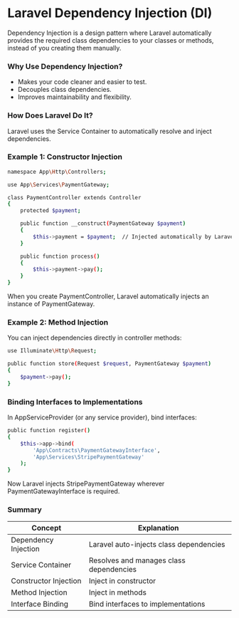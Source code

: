 

# Laravel Dependency Injection (DI)
Dependency Injection is a design pattern where Laravel automatically provides the required class dependencies to your classes or methods, instead of you creating them manually.

### Why Use Dependency Injection?

* Makes your code cleaner and easier to test.
* Decouples class dependencies.
* Improves maintainability and flexibility.

### How Does Laravel Do It?
Laravel uses the Service Container to automatically resolve and inject dependencies.

### Example 1: Constructor Injection
```bash
namespace App\Http\Controllers;

use App\Services\PaymentGateway;

class PaymentController extends Controller
{
    protected $payment;

    public function __construct(PaymentGateway $payment)
    {
        $this->payment = $payment;  // Injected automatically by Laravel
    }

    public function process()
    {
        $this->payment->pay();
    }
}

```
When you create PaymentController, Laravel automatically injects an instance of PaymentGateway.


### Example 2: Method Injection
You can inject dependencies directly in controller methods:

```bash
use Illuminate\Http\Request;

public function store(Request $request, PaymentGateway $payment)
{
    $payment->pay();
}

```

### Binding Interfaces to Implementations
In AppServiceProvider (or any service provider), bind interfaces:

```bash
public function register()
{
    $this->app->bind(
        'App\Contracts\PaymentGatewayInterface',
        'App\Services\StripePaymentGateway'
    );
}
```
Now Laravel injects StripePaymentGateway wherever PaymentGatewayInterface is required.

### Summary
| Concept               | Explanation                             |
| --------------------- | --------------------------------------- |
| Dependency Injection  | Laravel auto-injects class dependencies |
| Service Container     | Resolves and manages class dependencies |
| Constructor Injection | Inject in constructor                   |
| Method Injection      | Inject in methods                       |
| Interface Binding     | Bind interfaces to implementations      |


